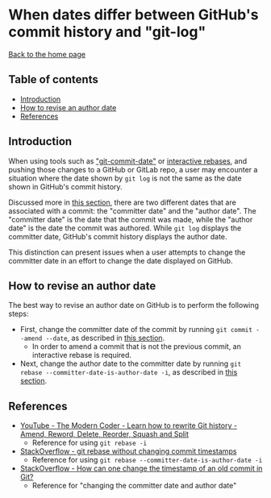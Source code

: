 # When dates differ between GitHub's commit history and "git-log"

[Back to the home page](../README.md)

## Table of contents

- [Introduction](#introduction)
- [How to revise an author date](#how-to-revise-an-author-date)
- [References](#references)

## Introduction

When using tools such as ["git-commit-date"](../git/git-commit.md#setting-the-date-with-git-commit-date) or [interactive rebases](../git/interactive-rebase.md), and pushing those changes to a GitHub or GitLab repo, a user may encounter a situation where the date shown by `git log` is not the same as the date shown in GitHub's commit history.

Discussed more in [this section](../git/git-commit.md#a-note-on-setting-the-date), there are two different dates that are associated with a commit: the "committer date" and the "author date". The "committer date" is the date that the commit was made, while the "author date" is the date the commit was authored. While `git log` displays the committer date, GitHub's commit history displays the author date.

This distinction can present issues when a user attempts to change the committer date in an effort to change the date displayed on GitHub.

## How to revise an author date

The best way to revise an author date on GitHub is to perform the following steps:

- First, change the committer date of the commit by running `git commit --amend --date`, as described in [this section](../git/git-commit.md#setting-the-date-with-git-commit-date).
    - In order to amend a commit that is not the previous commit, an interactive rebase is required.
- Next, change the author date to the committer date by running `git rebase --committer-date-is-author-date -i`, as described in [this section](../git/interactive-rebase.md#an-early-note-on-dates-when-rebasing-interactively).

## References

- [YouTube - The Modern Coder - Learn how to rewrite Git history - Amend, Reword, Delete, Reorder, Squash and Split](https://www.youtube.com/watch?v=ElRzTuYln0M)
    - Reference for using `git rebase -i`
- [StackOverflow - git rebase without changing commit timestamps](https://stackoverflow.com/questions/2973996/git-rebase-without-changing-commit-timestamps)
    - Reference for using `git rebase --committer-date-is-author-date -i`
- [StackOverflow - How can one change the timestamp of an old commit in Git?](https://stackoverflow.com/questions/454734/how-can-one-change-the-timestamp-of-an-old-commit-in-git/5017265#5017265)
    - Reference for "changing the committer date and author date"
